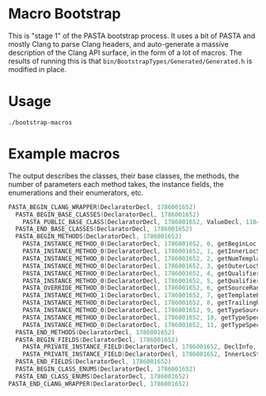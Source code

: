 # Macro Bootstrap

This is "stage 1" of the PASTA bootstrap process. It uses a bit of PASTA and
mostly Clang to parse Clang headers, and auto-generate a massive description of
the Clang API surface, in the form of a lot of macros. The results of running
this is that `bin/BootstrapTypes/Generated/Generated.h` is modified in place.

# Usage

```shell
./bootstrap-macros
```

# Example macros

The output describes the classes, their base classes, the methods, the number
of parameters each method takes, the instance fields, the enumerations and their
enumerators, etc.

```c
PASTA_BEGIN_CLANG_WRAPPER(DeclaratorDecl, 1786001652)
  PASTA_BEGIN_BASE_CLASSES(DeclaratorDecl, 1786001652)
    PASTA_PUBLIC_BASE_CLASS(DeclaratorDecl, 1786001652, ValueDecl, 1184932858)
  PASTA_END_BASE_CLASSES(DeclaratorDecl, 1786001652)
  PASTA_BEGIN_METHODS(DeclaratorDecl, 1786001652)
    PASTA_INSTANCE_METHOD_0(DeclaratorDecl, 1786001652, 0, getBeginLoc, (clang::SourceLocation))
    PASTA_INSTANCE_METHOD_0(DeclaratorDecl, 1786001652, 1, getInnerLocStart, (clang::SourceLocation))
    PASTA_INSTANCE_METHOD_0(DeclaratorDecl, 1786001652, 2, getNumTemplateParameterLists, (unsigned int))
    PASTA_INSTANCE_METHOD_0(DeclaratorDecl, 1786001652, 3, getOuterLocStart, (clang::SourceLocation))
    PASTA_INSTANCE_METHOD_0(DeclaratorDecl, 1786001652, 4, getQualifier, (clang::NestedNameSpecifier *))
    PASTA_INSTANCE_METHOD_0(DeclaratorDecl, 1786001652, 5, getQualifierLoc, (clang::NestedNameSpecifierLoc))
    PASTA_OVERRIDE_METHOD_0(DeclaratorDecl, 1786001652, 6, getSourceRange, (clang::SourceRange))
    PASTA_INSTANCE_METHOD_1(DeclaratorDecl, 1786001652, 7, getTemplateParameterList, (clang::TemplateParameterList *), (unsigned int))
    PASTA_INSTANCE_METHOD_0(DeclaratorDecl, 1786001652, 8, getTrailingRequiresClause, (const clang::Expr *))
    PASTA_INSTANCE_METHOD_0(DeclaratorDecl, 1786001652, 9, getTypeSourceInfo, (clang::TypeSourceInfo *))
    PASTA_INSTANCE_METHOD_0(DeclaratorDecl, 1786001652, 10, getTypeSpecEndLoc, (clang::SourceLocation))
    PASTA_INSTANCE_METHOD_0(DeclaratorDecl, 1786001652, 11, getTypeSpecStartLoc, (clang::SourceLocation))
  PASTA_END_METHODS(DeclaratorDecl, 1786001652)
  PASTA_BEGIN_FIELDS(DeclaratorDecl, 1786001652)
    PASTA_PRIVATE_INSTANCE_FIELD(DeclaratorDecl, 1786001652, DeclInfo, (llvm::PointerUnion<clang::TypeSourceInfo *, clang::DeclaratorDecl::ExtInfo *>))
    PASTA_PRIVATE_INSTANCE_FIELD(DeclaratorDecl, 1786001652, InnerLocStart, (clang::SourceLocation))
  PASTA_END_FIELDS(DeclaratorDecl, 1786001652)
  PASTA_BEGIN_CLASS_ENUMS(DeclaratorDecl, 1786001652)
  PASTA_END_CLASS_ENUMS(DeclaratorDecl, 1786001652)
PASTA_END_CLANG_WRAPPER(DeclaratorDecl, 1786001652)
```
